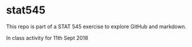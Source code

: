 # stat545
This repo is part of a STAT 545 exercise to explore GitHub and markdown.

In class activity for 11th Sept 2018
